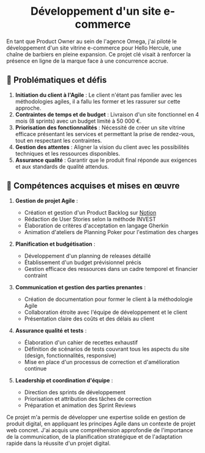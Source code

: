 <h1 align="center">Développement d'un site e-commerce</h1>

En tant que Product Owner au sein de l'agence Omega, j'ai piloté le développement d'un site vitrine e-commerce pour Hello Hercule, une chaîne de barbiers en pleine expansion. Ce projet clé visait à renforcer la présence en ligne de la marque face à une concurrence accrue.

## 🎯  Problématiques et défis

1. **Initiation du client à l'Agile** : Le client n'étant pas familier avec les méthodologies agiles, il a fallu les former et les rassurer sur cette approche.
2. **Contraintes de temps et de budget** : Livraison d'un site fonctionnel en 4 mois (8 sprints) avec un budget limité à 50 000 €.
3. **Priorisation des fonctionnalités** : Nécessité de créer un site vitrine efficace présentant les services et permettant la prise de rendez-vous, tout en respectant les contraintes.
4. **Gestion des attentes** : Aligner la vision du client avec les possibilités techniques et les ressources disponibles.
5. **Assurance qualité** : Garantir que le produit final réponde aux exigences et aux standards de qualité attendus.

 ## 🚀 Compétences acquises et mises en œuvre

1. **Gestion de projet Agile** :
   - Création et gestion d'un Product Backlog sur [Notion](https://www.notion.so/P02-Hello-Hercule-ac550338ca3c4769bf87ed4ef421b922?pvs=4)
   - Rédaction de User Stories selon la méthode INVEST
   - Élaboration de critères d'acceptation en langage Gherkin
   - Animation d'ateliers de Planning Poker pour l'estimation des charges

2. **Planification et budgétisation** :
   - Développement d'un planning de releases détaillé
   - Établissement d'un budget prévisionnel précis
   - Gestion efficace des ressources dans un cadre temporel et financier contraint

3. **Communication et gestion des parties prenantes** :
   - Création de documentation pour former le client à la méthodologie Agile
   - Collaboration étroite avec l'équipe de développement et le client
   - Présentation claire des coûts et des délais au client

4. **Assurance qualité et tests** :
   - Élaboration d'un cahier de recettes exhaustif
   - Définition de scénarios de tests couvrant tous les aspects du site (design, fonctionnalités, responsive)
   - Mise en place d'un processus de correction et d'amélioration continue

5. **Leadership et coordination d'équipe** :
   - Direction des sprints de développement
   - Priorisation et attribution des tâches de correction
   - Préparation et animation des Sprint Reviews

Ce projet m'a permis de développer une expertise solide en gestion de produit digital, en appliquant les principes Agile dans un contexte de projet web concret. J'ai acquis une compréhension approfondie de l'importance de la communication, de la planification stratégique et de l'adaptation rapide dans la réussite d'un projet digital.
